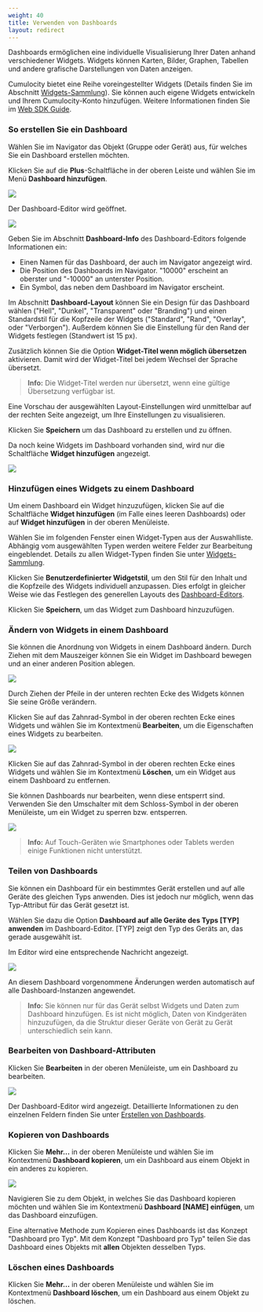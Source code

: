 ```yaml
---
weight: 40
title: Verwenden von Dashboards 
layout: redirect
---
```


Dashboards ermöglichen eine individuelle Visualisierung Ihrer Daten anhand verschiedener Widgets. Widgets können Karten, Bilder, Graphen, Tabellen und andere grafische Darstellungen von Daten anzeigen. 

Cumulocity bietet eine Reihe voreingestellter Widgets (Details finden Sie im Abschnitt [Widgets-Sammlung](#widgets)). Sie können auch eigene Widgets entwickeln und Ihrem Cumulocity-Konto hinzufügen. Weitere Informationen finden Sie im [Web SDK Guide](/web/).

### <a name="creating-dashboards"></a>So erstellen Sie ein Dashboard

Wählen Sie im Navigator das Objekt (Gruppe oder Gerät) aus, für welches Sie ein Dashboard erstellen möchten. 

Klicken Sie auf die **Plus**-Schaltfläche in der oberen Leiste und wählen Sie im Menü **Dashboard hinzufügen**. 

<img src="/images/benutzerhandbuch/cockpit/cockpit-dashboard-menu.png" name="New dashboard"/>

Der Dashboard-Editor wird geöffnet.

<img src="/images/benutzerhandbuch/cockpit/cockpit-dashboard-create.png" name="Create dashboard"/>

Geben Sie im Abschnitt **Dashboard-Info** des Dashboard-Editors folgende Informationen ein:

* Einen Namen für das Dashboard, der auch im Navigator angezeigt wird.
* Die Position des Dashboards im Navigator. "10000" erscheint an oberster und "-10000" an unterster Position.
* Ein Symbol, das neben dem Dashboard im Navigator erscheint.

Im Abschnitt **Dashboard-Layout** können Sie ein Design für das Dashboard wählen ("Hell", "Dunkel", "Transparent" oder "Branding") und einen Standardstil für die Kopfzeile der Widgets ("Standard", "Rand", "Overlay", oder "Verborgen"). Außerdem können Sie die Einstellung für den Rand der Widgets festlegen (Standwert ist 15 px).

Zusätzlich können Sie die Option **Widget-Titel wenn möglich übersetzen** aktivieren. Damit wird der Widget-Titel bei jedem Wechsel der Sprache übersetzt.

> **Info:** Die Widget-Titel werden nur übersetzt, wenn eine gültige Übersetzung verfügbar ist. 

Eine Vorschau der ausgewählten Layout-Einstellungen wird unmittelbar auf der rechten Seite angezeigt, um Ihre Einstellungen zu visualisieren.

Klicken Sie **Speichern** um das Dashboard zu erstellen und zu öffnen. 

Da noch keine Widgets im Dashboard vorhanden sind, wird nur die Schaltfläche **Widget hinzufügen** angezeigt.

<img src="/images/benutzerhandbuch/cockpit/cockpit-dashboard-empty.png" name="Empty dashboard"/> 


### <a name="adding-widgets"></a>Hinzufügen eines Widgets zu einem Dashboard

Um einem Dashboard ein Widget hinzuzufügen, klicken Sie auf die Schaltfläche **Widget hinzufügen** (im Falle eines leeren Dashboards) oder auf **Widget hinzufügen** in der oberen Menüleiste.

Wählen Sie im folgenden Fenster einen Widget-Typen aus der Auswahlliste. Abhängig vom ausgewählten Typen werden weitere Felder zur Bearbeitung eingeblendet. Details zu allen Widget-Typen finden Sie unter [Widgets-Sammlung](#widgets). 

Klicken Sie **Benutzerdefinierter Widgetstil**, um den Stil für den Inhalt und die Kopfzeile des Widgets individuell anzupassen. Dies erfolgt in gleicher Weise wie das Festlegen des generellen Layouts des [Dashboard-Editors](#creating-dashboards).

Klicken Sie **Speichern**, um das Widget zum Dashboard hinzuzufügen.

### Ändern von Widgets in einem Dashboard

Sie können die Anordnung von Widgets in einem Dashboard ändern. Durch Ziehen mit dem Mauszeiger können Sie ein Widget im Dashboard bewegen und an einer anderen Position ablegen. 

<img src="/images/benutzerhandbuch/cockpit/cockpit-dashboard-widgets.png" name="Arrange widgets"/> 

Durch Ziehen der Pfeile in der unteren rechten Ecke des Widgets können Sie seine Größe verändern. 

Klicken Sie auf das Zahnrad-Symbol in der oberen rechten Ecke eines Widgets und wählen Sie im Kontextmenü **Bearbeiten**, um die Eigenschaften eines Widgets zu bearbeiten.

<img src="/images/benutzerhandbuch/cockpit/cockpit-dashboard-widget-menu.png" name="Edit widget"/> 

Klicken Sie auf das Zahnrad-Symbol in der oberen rechten Ecke eines Widgets und wählen Sie im Kontextmenü **Löschen**, um ein Widget aus einem Dashboard zu entfernen.

Sie können Dashboards nur bearbeiten, wenn diese entsperrt sind. Verwenden Sie den Umschalter mit dem Schloss-Symbol in der oberen Menüleiste, um ein Widget zu sperren bzw. entsperren.

<img src="/images/benutzerhandbuch/cockpit/cockpit-dashboard-lock.png" name="Lock dashboard"/> 

>**Info:** Auf Touch-Geräten wie Smartphones oder Tablets werden einige Funktionen nicht unterstützt.


### <a name="sharing-dashboards"></a>Teilen von Dashboards

Sie können ein Dashboard für ein bestimmtes Gerät erstellen und auf alle Geräte des gleichen Typs anwenden. Dies ist jedoch nur möglich, wenn das Typ-Attribut für das Gerät gesetzt ist.

Wählen Sie dazu die Option **Dashboard auf alle Geräte des Typs [TYP] anwenden** im Dashboard-Editor. [TYP] zeigt den Typ des Geräts an, das gerade ausgewählt ist.

Im Editor wird eine entsprechende Nachricht angezeigt.

<img src="/images/benutzerhandbuch/cockpit/cockpit-dashboard-share.png" name="Shared dashboard"/> 

An diesem Dashboard vorgenommene Änderungen werden automatisch auf alle Dashboard-Instanzen angewendet.

> **Info:** Sie können nur für das Gerät selbst Widgets und Daten zum Dashboard hinzufügen. Es ist nicht möglich, Daten von Kindgeräten hinzuzufügen, da die Struktur dieser Geräte von Gerät zu Gerät unterschiedlich sein kann.


### Bearbeiten von Dashboard-Attributen

Klicken Sie **Bearbeiten** in der oberen Menüleiste, um ein Dashboard zu bearbeiten. 

<img src="/images/benutzerhandbuch/cockpit/cockpit-dashboard-edit.png" name="Edit dashboard"/> 

Der Dashboard-Editor wird angezeigt. Detaillierte Informationen zu den einzelnen Feldern finden Sie unter [Erstellen von Dashboards](#creating-dashboards).


### Kopieren von Dashboards

Klicken Sie **Mehr...** in der oberen Menüleiste und wählen Sie im Kontextmenü **Dashboard kopieren**, um ein Dashboard aus einem Objekt in ein anderes zu kopieren. 

<img src="/images/benutzerhandbuch/cockpit/cockpit-dashboard-copy.png" name="Copy dashboard"/> 

Navigieren Sie zu dem Objekt, in welches Sie das Dashboard kopieren möchten und wählen Sie im Kontextmenü **Dashboard [NAME] einfügen**, um das Dashboard einzufügen.

Eine alternative Methode zum Kopieren eines Dashboards ist das 
Konzept "Dashboard pro Typ".  Mit dem Konzept "Dashboard pro Typ" teilen Sie das Dashboard eines Objekts mit **allen** Objekten desselben Typs.


### Löschen eines Dashboards

Klicken Sie **Mehr...** in der oberen Menüleiste und wählen Sie im Kontextmenü **Dashboard löschen**, um ein Dashboard aus einem Objekt zu löschen. 
